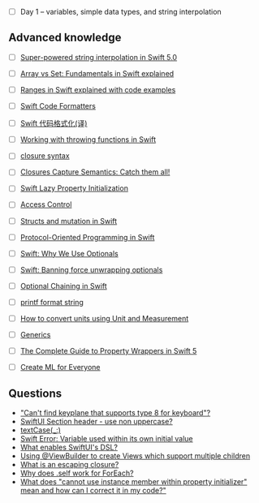 + [ ] Day 1 – variables, simple data types, and string interpolation


## Advanced knowledge
+ [ ] [Super-powered string interpolation in Swift 5.0](https://www.hackingwithswift.com/articles/178/super-powered-string-interpolation-in-swift-5-0)
+ [ ] [Array vs Set: Fundamentals in Swift explained](https://www.avanderlee.com/swift/array-vs-set-differences-explained/)
+ [ ] [Ranges in Swift explained with code examples](https://www.avanderlee.com/swift/ranges-explained/)
+ [ ] [Swift Code Formatters](https://nshipster.com/swift-format/)
+ [ ] [Swift 代码格式化(译)](https://juejin.cn/post/6844903838042816525)
+ [ ] [Working with throwing functions in Swift](https://www.donnywals.com/working-with-throwing-functions-in-swift/)
+ [ ] [closure syntax](https://www.hackingwithswift.com/quick-start/understanding-swift/returning-closures-from-functions)
+ [ ] [Closures Capture Semantics: Catch them all!](https://alisoftware.github.io/swift/closures/2016/07/25/closure-capture-1/)
+ [ ] [Swift Lazy Property Initialization](https://useyourloaf.com/blog/swift-lazy-property-initialization/)
+ [ ] [Access Control](https://docs.swift.org/swift-book/LanguageGuide/AccessControl.html)
+ [ ] [Structs and mutation in Swift](https://chris.eidhof.nl/post/structs-and-mutation-in-swift/)
+ [ ] [Protocol-Oriented Programming in Swift](https://developer.apple.com/videos/play/wwdc2015/408/)
+ [ ] [Swift: Why We Use Optionals](https://www.youtube.com/watch?v=7a7As0uNWOQ)
+ [ ] [Swift: Banning force unwrapping optionals](https://blog.timac.org/2017/0628-swift-banning-force-unwrapping-optionals/)
+ [ ] [Optional Chaining in Swift](https://andybargh.com/optional-chaining/)
+ [ ] [printf format string](https://en.wikipedia.org/wiki/Printf_format_string)
+ [ ] [How to convert units using Unit and Measurement](https://www.hackingwithswift.com/example-code/system/how-to-convert-units-using-unit-and-measurement)
+ [ ] [Generics](https://docs.swift.org/swift-book/LanguageGuide/Generics.html)
+ [ ] [The Complete Guide to Property Wrappers in Swift 5](https://www.vadimbulavin.com/swift-5-property-wrappers/)
+ [ ] [Create ML for Everyone](https://www.youtube.com/watch?v=a905KIBw1hs)


## Questions
+ ["Can't find keyplane that supports type 8 for keyboard"?](https://developer.apple.com/forums/thread/126616)
+ [SwiftUI Section header - use non uppercase?](https://stackoverflow.com/questions/62753308/swiftui-section-header-use-non-uppercase)
+ [textCase(_:)](https://developer.apple.com/documentation/swiftui/text/textcase(_:))
+ [Swift Error: Variable used within its own initial value](https://stackoverflow.com/questions/24050599/swift-error-variable-used-within-its-own-initial-value)
+ [What enables SwiftUI's DSL?](https://stackoverflow.com/questions/56434549/what-enables-swiftuis-dsl)
+ [Using @ViewBuilder to create Views which support multiple children](https://stackoverflow.com/questions/56532366/using-viewbuilder-to-create-views-which-support-multiple-children)
+ [What is an escaping closure?](https://www.hackingwithswift.com/example-code/language/what-is-an-escaping-closure)
+ [Why does \.self work for ForEach?](https://www.hackingwithswift.com/books/ios-swiftui/why-does-self-work-for-foreach)
+ [What does "cannot use instance member within property initializer" mean and how can I correct it in my code?"](https://developer.apple.com/forums/thread/118026)
